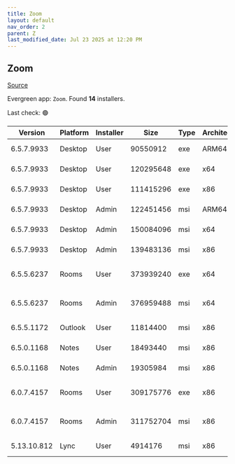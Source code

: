 ```yaml
---
title: Zoom
layout: default
nav_order: 2
parent: Z
last_modified_date: Jul 23 2025 at 12:20 PM
---
```


## Zoom

[Source](https://zoom.us/download)

Evergreen app: `Zoom`. Found **14** installers.

Last check: 🟢

| Version     | Platform | Installer | Size      | Type | Architecture | URI                                                                                                                                          |
| ----------- | -------- | --------- | --------- | ---- | ------------ | -------------------------------------------------------------------------------------------------------------------------------------------- |
| 6.5.7.9933  | Desktop  | User      | 90550912  | exe  | ARM64        | [https://cdn.zoom.us/prod/6.5.7.9933/arm64/ZoomInstallerFull.exe](https://cdn.zoom.us/prod/6.5.7.9933/arm64/ZoomInstallerFull.exe)           |
| 6.5.7.9933  | Desktop  | User      | 120295648 | exe  | x64          | [https://cdn.zoom.us/prod/6.5.7.9933/x64/ZoomInstallerFull.exe](https://cdn.zoom.us/prod/6.5.7.9933/x64/ZoomInstallerFull.exe)               |
| 6.5.7.9933  | Desktop  | User      | 111415296 | exe  | x86          | [https://cdn.zoom.us/prod/6.5.7.9933/ZoomInstallerFull.exe](https://cdn.zoom.us/prod/6.5.7.9933/ZoomInstallerFull.exe)                       |
| 6.5.7.9933  | Desktop  | Admin     | 122451456 | msi  | ARM64        | [https://cdn.zoom.us/prod/6.5.7.9933/arm64/ZoomInstallerFull.msi](https://cdn.zoom.us/prod/6.5.7.9933/arm64/ZoomInstallerFull.msi)           |
| 6.5.7.9933  | Desktop  | Admin     | 150084096 | msi  | x64          | [https://cdn.zoom.us/prod/6.5.7.9933/x64/ZoomInstallerFull.msi](https://cdn.zoom.us/prod/6.5.7.9933/x64/ZoomInstallerFull.msi)               |
| 6.5.7.9933  | Desktop  | Admin     | 139483136 | msi  | x86          | [https://cdn.zoom.us/prod/6.5.7.9933/ZoomInstallerFull.msi](https://cdn.zoom.us/prod/6.5.7.9933/ZoomInstallerFull.msi)                       |
| 6.5.5.6237  | Rooms    | User      | 373939240 | exe  | x64          | [https://cdn.zoom.us/prod/6.5.5.6237/x64/zoomrooms-6.5.5.6237-x64.exe](https://cdn.zoom.us/prod/6.5.5.6237/x64/zoomrooms-6.5.5.6237-x64.exe) |
| 6.5.5.6237  | Rooms    | Admin     | 376959488 | msi  | x64          | [https://cdn.zoom.us/prod/6.5.5.6237/x64/zoomrooms-6.5.5.6237-x64.msi](https://cdn.zoom.us/prod/6.5.5.6237/x64/zoomrooms-6.5.5.6237-x64.msi) |
| 6.5.5.1172  | Outlook  | User      | 11814400  | msi  | x86          | [https://cdn.zoom.us/prod/6.5.5.1172/ZoomOutlookPluginSetup.msi](https://cdn.zoom.us/prod/6.5.5.1172/ZoomOutlookPluginSetup.msi)             |
| 6.5.0.1168  | Notes    | User      | 18493440  | msi  | x86          | [https://cdn.zoom.us/prod/6.5.0.1168/ZoomNotesPluginSetup.msi](https://cdn.zoom.us/prod/6.5.0.1168/ZoomNotesPluginSetup.msi)                 |
| 6.5.0.1168  | Notes    | Admin     | 19305984  | msi  | x86          | [https://cdn.zoom.us/prod/6.5.0.1168/ZoomNotesPluginAdminTool.msi](https://cdn.zoom.us/prod/6.5.0.1168/ZoomNotesPluginAdminTool.msi)         |
| 6.0.7.4157  | Rooms    | User      | 309175776 | exe  | x86          | [https://cdn.zoom.us/prod/6.0.7.4157/zoomrooms-6.0.7.4157-x86.exe](https://cdn.zoom.us/prod/6.0.7.4157/zoomrooms-6.0.7.4157-x86.exe)         |
| 6.0.7.4157  | Rooms    | Admin     | 311752704 | msi  | x86          | [https://cdn.zoom.us/prod/6.0.7.4157/zoomrooms-6.0.7.4157-x86.msi](https://cdn.zoom.us/prod/6.0.7.4157/zoomrooms-6.0.7.4157-x86.msi)         |
| 5.13.10.812 | Lync     | User      | 4914176   | msi  | x86          | [https://cdn.zoom.us/prod/5.13.10.812/ZoomLyncPluginSetup.msi](https://cdn.zoom.us/prod/5.13.10.812/ZoomLyncPluginSetup.msi)                 |
